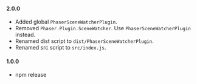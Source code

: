 #### 2.0.0

- Added global `PhaserSceneWatcherPlugin`.
- Removed `Phaser.Plugin.SceneWatcher`. Use `PhaserSceneWatcherPlugin` instead.
- Renamed dist script to `dist/PhaserSceneWatcherPlugin`.
- Renamed src script to `src/index.js`.

#### 1.0.0

- npm release
